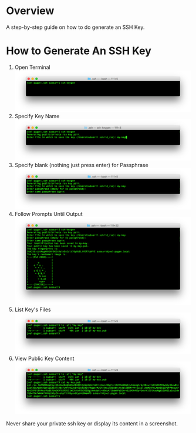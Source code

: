 # Overview
A step-by-step guide on how to do generate an SSH Key.

# How to Generate An SSH Key
1. Open Terminal
![Open Terminal](screenshots/ssh/1-ssh-keygen.png)
2. Specify Key Name
![Specify Key Name](screenshots/ssh/2-specify-keyname.png)
3. Specify blank (nothing just press enter) for Passphrase
![Specify blank passphrase](screenshots/ssh/3-specify-nothing-passphrase.png)
4. Follow Prompts Until Output
![Follow prompts until output](screenshots/ssh/4-follow-prompts.png)
5. List Key's Files
![List Key's Files](screenshots/ssh/5-list-key-files.png)
6. View Public Key Content
![View Public Key Content](screenshots/ssh/6-view-public-key-content.png)

Never share your private ssh key or display its content in a screenshot.
